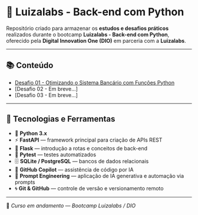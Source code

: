 # 🧠 Luizalabs - Back-end com Python

Repositório criado para armazenar os **estudos e desafios práticos** realizados durante o bootcamp **Luizalabs - Back-end com Python**, oferecido pela **Digital Innovation One (DIO)** em parceria com a **Luizalabs**.

---

## 📚 Conteúdo

- [Desafio 01 - Otimizando o Sistema Bancário com Funções Python](./desafio01.py)
- [Desafio 02 - Em breve...]
- [Desafio 03 - Em breve...]

---

## 🧩 Tecnologias e Ferramentas

- 🐍 **Python 3.x**
- ⚡ **FastAPI** — framework principal para criação de APIs REST  
- 🧰 **Flask** — introdução a rotas e conceitos de back-end  
- 🧪 **Pytest** — testes automatizados  
- 🗄️ **SQLite / PostgreSQL** — bancos de dados relacionais  
- 🤖 **GitHub Copilot** — assistência de código por IA  
- 🧠 **Prompt Engineering** — aplicação de IA generativa e automação via prompts  
- 🌀 **Git & GitHub** — controle de versão e versionamento remoto

---

📘 *Curso em andamento — Bootcamp Luizalabs / DIO*
